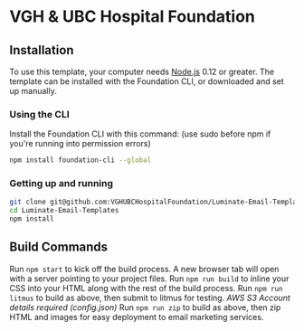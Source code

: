 # VGH & UBC Hospital Foundation



## Installation

To use this template, your computer needs [Node.js](https://nodejs.org/en/) 0.12 or greater. The template can be installed with the Foundation CLI, or downloaded and set up manually.

### Using the CLI

Install the Foundation CLI with this command: (use sudo before npm if you're running into permission errors)

```bash
npm install foundation-cli --global
```

### Getting up and running

```bash
git clone git@github.com:VGHUBCHospitalFoundation/Luminate-Email-Templates.git
cd Luminate-Email-Templates
npm install
```

## Build Commands

Run `npm start` to kick off the build process. A new browser tab will open with a server pointing to your project files.
Run `npm run build` to inline your CSS into your HTML along with the rest of the build process.
Run `npm run litmus` to build as above, then submit to litmus for testing. *AWS S3 Account details required (config.json)*
Run `npm run zip` to build as above, then zip HTML and images for easy deployment to email marketing services.
